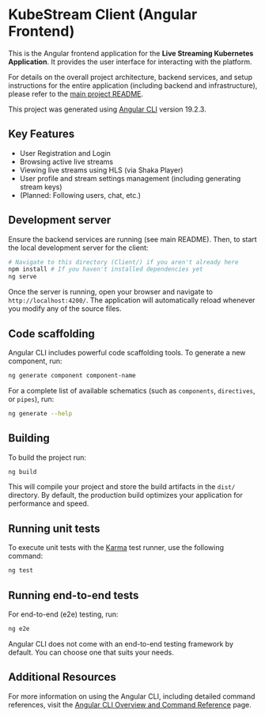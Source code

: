 # KubeStream Client (Angular Frontend)

This is the Angular frontend application for the **Live Streaming Kubernetes Application**. It provides the user interface for interacting with the platform.

For details on the overall project architecture, backend services, and setup instructions for the entire application (including backend and infrastructure), please refer to the [main project README](../README.md).

This project was generated using [Angular CLI](https://github.com/angular/angular-cli) version 19.2.3.

## Key Features

-   User Registration and Login
-   Browsing active live streams
-   Viewing live streams using HLS (via Shaka Player)
-   User profile and stream settings management (including generating stream keys)
-   (Planned: Following users, chat, etc.)

## Development server

Ensure the backend services are running (see main README). Then, to start the local development server for the client:

```bash
# Navigate to this directory (Client/) if you aren't already here
npm install # If you haven't installed dependencies yet
ng serve
```

Once the server is running, open your browser and navigate to `http://localhost:4200/`. The application will automatically reload whenever you modify any of the source files. 

## Code scaffolding

Angular CLI includes powerful code scaffolding tools. To generate a new component, run:

```bash
ng generate component component-name
```

For a complete list of available schematics (such as `components`, `directives`, or `pipes`), run:

```bash
ng generate --help
```

## Building

To build the project run:

```bash
ng build
```

This will compile your project and store the build artifacts in the `dist/` directory. By default, the production build optimizes your application for performance and speed.

## Running unit tests

To execute unit tests with the [Karma](https://karma-runner.github.io) test runner, use the following command:

```bash
ng test
```

## Running end-to-end tests

For end-to-end (e2e) testing, run:

```bash
ng e2e
```

Angular CLI does not come with an end-to-end testing framework by default. You can choose one that suits your needs.

## Additional Resources

For more information on using the Angular CLI, including detailed command references, visit the [Angular CLI Overview and Command Reference](https://angular.dev/tools/cli) page.

